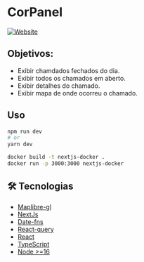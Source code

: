 # CorPanel
[![Website](https://img.shields.io/website?label=corpanel.herokuapp.com&style=for-the-badge&url=https://corpanel.herokuapp.com/)](https://corpanel.herokuapp.com/)

## Objetivos:

* Exibir chamdados fechados do dia.
* Exibir todos os chamados em aberto.
* Exibir detalhes do chamado.
* Exibir mapa de onde ocorreu o chamado.

## Uso
```bash
npm run dev
# or
yarn dev

docker build -t nextjs-docker .
docker run -p 3000:3000 nextjs-docker
```
## 🛠 Tecnologias
* [Maplibre-gl](https://maplibre.org/)
* [NextJs](https://nextjs.org/)
* [Date-fns](https://date-fns.org/)
* [React-query](https://tanstack.com/query/v4/)
* [React](https://reactjs.org/)
* [TypeScript](https://www.typescriptlang.org/)
* [Node >=16](https://nodejs.org/)
